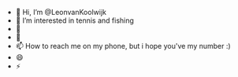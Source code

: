 - 👋 Hi, I’m @LeonvanKoolwijk
- 👀 I’m interested in tennis and fishing
- 🌱 
- 💞️ 
- 📫 How to reach me on my phone, but i hope you've my number :) 
- 😄 
- ⚡ 

<!---
LeonvanKoolwijk/LeonvanKoolwijk is a ✨ special ✨ repository because its `README.md` (this file) appears on your GitHub profile.
You can click the Preview link to take a look at your changes.
--->
